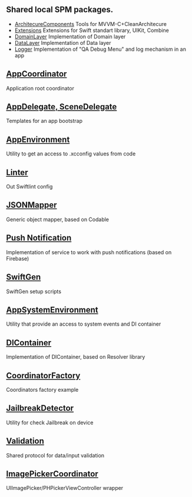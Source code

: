 ## Shared local SPM packages.
- [ArchitecureComponents](https://github.com/SolveItTeam/iOS_shared_code/tree/develop/Modules/ArchitectureComponents)
Tools for MVVM-C+CleanArchitecure 
- [Extensions](https://github.com/SolveItTeam/iOS_shared_code/tree/develop/Modules/Extensions)
Extensions for Swift standart library, UIKit, Combine
- [DomainLayer](https://github.com/SolveItTeam/iOS_shared_code/tree/develop/Modules/DomainLayer)
Implementation of Domain layer 
- [DataLayer](https://github.com/SolveItTeam/iOS_shared_code/tree/develop/Modules/DataLayer) 
Implementation of Data layer 
- [Logger](https://github.com/SolveItTeam/iOS_shared_code/tree/develop/Modules/Logger) 
Implementation of "QA Debug Menu" and log mechanism in an app

## [AppCoordinator](https://github.com/SolveItTeam/iOS_shared_code/blob/develop/Bootstrap/AppCoordinator.swift)
Application root coordinator

## [AppDelegate, SceneDelegate](https://github.com/SolveItTeam/iOS_shared_code/tree/develop/Bootstrap)
Templates for an app bootstrap

## [AppEnvironment](https://github.com/SolveItTeam/iOS_shared_code/blob/develop/Bootstrap/AppEnvironment.swift)
Utility to get an access to .xcconfig values from code

## [Linter](https://github.com/SolveItTeam/iOS_shared_code/tree/develop/Linter)
Out Swiftlint config

## [JSONMapper](https://github.com/SolveItTeam/iOS_shared_code/blob/develop/Network/JSONMapper.swift)
Generic object mapper, based on Codable

## [Push Notification](https://github.com/SolveItTeam/iOS_shared_code/tree/develop/Push%20Notification)
Implementation of service to work with push notifications (based on Firebase)

## [SwiftGen](https://github.com/SolveItTeam/iOS_shared_code/tree/develop/SwiftGen)
SwiftGen setup scripts

## [AppSystemEnvironment](https://github.com/SolveItTeam/iOS_shared_code/blob/develop/System%20Environment/AppSystemEnvironment.swift)
Utility that provide an access to system events and DI container

## [DIContainer](https://github.com/SolveItTeam/iOS_shared_code/blob/develop/System%20Environment/DIContainer.swift)
Implementation of  DIContainer, based on Resolver library

## [CoordinatorFactory](https://github.com/SolveItTeam/iOS_shared_code/blob/develop/Tools/CoordinatorFactory.swift)
Coordinators factory example

## [JailbreakDetector](https://github.com/SolveItTeam/iOS_shared_code/blob/develop/Tools/JailbreakDetector.swift)
Utility for check Jailbreak on device

## [Validation](https://github.com/SolveItTeam/iOS_shared_code/tree/develop/Validation)
Shared protocol for data/input validation

## [ImagePickerCoordinator]()
UIImagePicker/PHPickerViewController wrapper
